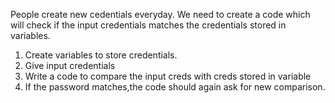 People create new cedentials everyday. We need to create a code which will check if the input credentials matches the credentials stored in variables.
1. Create variables to store credentials.
2. Give input credentials
3. Write a code to compare the input creds with creds stored in variable
4. If the password matches,the code should again ask for new comparison. 

